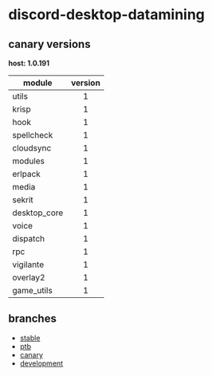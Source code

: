 # discord-desktop-datamining

## canary versions

**host: 1.0.191**

| module | version |
| ------ | :-----: |
| utils | 1 |
| krisp | 1 |
| hook | 1 |
| spellcheck | 1 |
| cloudsync | 1 |
| modules | 1 |
| erlpack | 1 |
| media | 1 |
| sekrit | 1 |
| desktop_core | 1 |
| voice | 1 |
| dispatch | 1 |
| rpc | 1 |
| vigilante | 1 |
| overlay2 | 1 |
| game_utils | 1 |

## branches

- [stable](https://github.com/OpenAsar/discord-desktop-datamining/tree/stable)
- [ptb](https://github.com/OpenAsar/discord-desktop-datamining/tree/ptb)
- [canary](https://github.com/OpenAsar/discord-desktop-datamining/tree/canary)
- [development](https://github.com/OpenAsar/discord-desktop-datamining/tree/development)